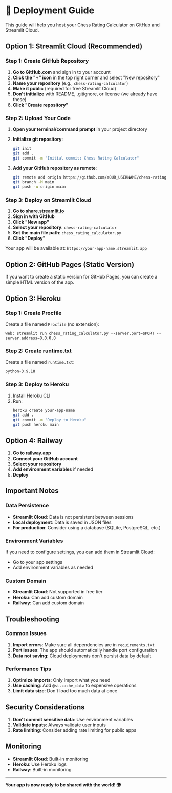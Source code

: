 # 🚀 Deployment Guide

This guide will help you host your Chess Rating Calculator on GitHub and Streamlit Cloud.

## Option 1: Streamlit Cloud (Recommended)

### Step 1: Create GitHub Repository

1. **Go to GitHub.com** and sign in to your account
2. **Click the "+" icon** in the top right corner and select "New repository"
3. **Name your repository** (e.g., `chess-rating-calculator`)
4. **Make it public** (required for free Streamlit Cloud)
5. **Don't initialize** with README, .gitignore, or license (we already have these)
6. **Click "Create repository"**

### Step 2: Upload Your Code

1. **Open your terminal/command prompt** in your project directory
2. **Initialize git repository**:
   ```bash
   git init
   git add .
   git commit -m "Initial commit: Chess Rating Calculator"
   ```

3. **Add your GitHub repository as remote**:
   ```bash
   git remote add origin https://github.com/YOUR_USERNAME/chess-rating-calculator.git
   git branch -M main
   git push -u origin main
   ```

### Step 3: Deploy on Streamlit Cloud

1. **Go to [share.streamlit.io](https://share.streamlit.io)**
2. **Sign in with GitHub**
3. **Click "New app"**
4. **Select your repository**: `chess-rating-calculator`
5. **Set the main file path**: `chess_rating_calculator.py`
6. **Click "Deploy"**

Your app will be available at: `https://your-app-name.streamlit.app`

## Option 2: GitHub Pages (Static Version)

If you want to create a static version for GitHub Pages, you can create a simple HTML version of the app.

## Option 3: Heroku

### Step 1: Create Procfile
Create a file named `Procfile` (no extension):
```
web: streamlit run chess_rating_calculator.py --server.port=$PORT --server.address=0.0.0.0
```

### Step 2: Create runtime.txt
Create a file named `runtime.txt`:
```
python-3.9.18
```

### Step 3: Deploy to Heroku
1. Install Heroku CLI
2. Run:
   ```bash
   heroku create your-app-name
   git add .
   git commit -m "Deploy to Heroku"
   git push heroku main
   ```

## Option 4: Railway

1. **Go to [railway.app](https://railway.app)**
2. **Connect your GitHub account**
3. **Select your repository**
4. **Add environment variables** if needed
5. **Deploy**

## Important Notes

### Data Persistence
- **Streamlit Cloud**: Data is not persistent between sessions
- **Local deployment**: Data is saved in JSON files
- **For production**: Consider using a database (SQLite, PostgreSQL, etc.)

### Environment Variables
If you need to configure settings, you can add them in Streamlit Cloud:
- Go to your app settings
- Add environment variables as needed

### Custom Domain
- **Streamlit Cloud**: Not supported in free tier
- **Heroku**: Can add custom domain
- **Railway**: Can add custom domain

## Troubleshooting

### Common Issues

1. **Import errors**: Make sure all dependencies are in `requirements.txt`
2. **Port issues**: The app should automatically handle port configuration
3. **Data not saving**: Cloud deployments don't persist data by default

### Performance Tips

1. **Optimize imports**: Only import what you need
2. **Use caching**: Add `@st.cache_data` to expensive operations
3. **Limit data size**: Don't load too much data at once

## Security Considerations

1. **Don't commit sensitive data**: Use environment variables
2. **Validate inputs**: Always validate user inputs
3. **Rate limiting**: Consider adding rate limiting for public apps

## Monitoring

- **Streamlit Cloud**: Built-in monitoring
- **Heroku**: Use Heroku logs
- **Railway**: Built-in monitoring

---

**Your app is now ready to be shared with the world! 🌍**

